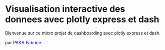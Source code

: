 # Visualisation interactive des donnees avec plotly express et dash

Bienvenue sur ce micro projet de dashboarding avec plotly express et dash.

par <span style="color:blue">PAKA Fabrice</span>